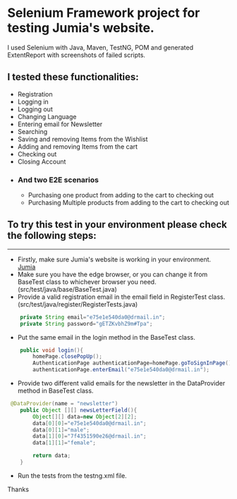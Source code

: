 # Selenium Framework project for testing Jumia's website.

I used Selenium with Java, Maven, TestNG, POM
and generated ExtentReport with screenshots of failed scripts.

## I tested these functionalities:
* Registration
* Logging in
* Logging out
* Changing Language
* Entering email for Newsletter
* Searching
* Saving and removing Items from the Wishlist
* Adding and removing Items from the cart
* Checking out 
* Closing Account
* ### And two E2E scenarios
  * Purchasing one product from adding to the cart to checking out
  * Purchasing Multiple products from adding to the cart to checking out

## To try this test in your environment please check the following steps:
___
* Firstly, make sure Jumia's website is working in your environment.
[Jumia](https://www.jumia.com.eg)
* Make sure you have the edge browser, or you can change it from BaseTest class to whichever browser you need. (src/test/java/base/BaseTest.java)
* Provide a valid registration email in the email field in RegisterTest class. (src/test/java/register/RegisterTests.java)
```java
    private String email="e75e1e540da0@drmail.in";
    private String password="gETZKvbhZ9m#Tpa";
```
* Put the same email in the login method in the BaseTest class.
```java
    public void login(){
        homePage.closePopUp();
        AuthenticationPage authenticationPage=homePage.goToSignInPage();
        authenticationPage.enterEmail("e75e1e540da0@drmail.in");
```
* Provide two different valid emails for the newsletter in the DataProvider method in BaseTest class.
```java
 @DataProvider(name = "newsletter")
    public Object [][] newsLetterField(){
        Object[][] data=new Object[2][2];
        data[0][0]="e75e1e540da0@drmail.in";
        data[0][1]="male";
        data[1][0]="7f4351590e26@drmail.in";
        data[1][1]="female";

        return data;
    }
```
* Run the tests from the testng.xml file.

Thanks